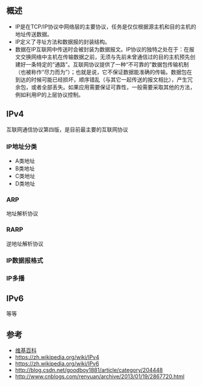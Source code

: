 ## 概述

- IP是在TCP/IP协议中网络层的主要协议，任务是仅仅根据源主机和目的主机的地址传送数据。
- IP定义了寻址方法和数据报的封装结构。
- 数据在IP互联网中传送时会被封装为数据报文。IP协议的独特之处在于：在报文交换网络中主机在传输数据之前，无须与先前未曾通信过的目的主机预先创建好一条特定的“通路”。互联网协议提供了一种“不可靠的”数据包传输机制（也被称作“尽力而为”）；也就是说，它不保证数据能准确的传输。数据包在到达的时候可能已经损坏，顺序错乱（与其它一起传送的报文相比），产生冗余包，或者全部丢失。如果应用需要保证可靠性，一般需要采取其他的方法，例如利用IP的上层协议控制。

## IPv4

互联网通信协议第四版，是目前最主要的互联网协议

### IP地址分类

- A类地址
- B类地址
- C类地址
- D类地址

### ARP

地址解析协议

### RARP

逆地址解析协议

### IP数据报格式

### IP多播

## IPv6

等等

## 参考

- [维基百科](https://zh.wikipedia.org/wiki/%E7%BD%91%E9%99%85%E5%8D%8F%E8%AE%AE)
- https://zh.wikipedia.org/wiki/IPv4
- https://zh.wikipedia.org/wiki/IPv6
- http://blog.csdn.net/goodboy1881/article/category/204448
- http://www.cnblogs.com/renyuan/archive/2013/01/19/2867720.html